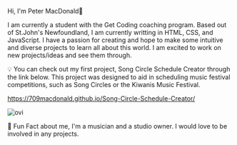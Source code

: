 Hi, I'm Peter MacDonald👋

I am currently a student with the Get Coding coaching program. Based out of St.John's Newfoundland, I am currently writting in HTML, CSS, and JavaScript. I have a passion for creating and hope to make some intuitive and diverse projects to learn all about this world. I am excited to work on new projects/ideas and see them through. 

:bulb: You  can check out my first project, Song Circle Schedule Creator through the link below. This project was designed to aid in scheduling music festival competitions, such as Song Circles or the Kiwanis Music Festival. 

https://709macdonald.github.io/Song-Circle-Schedule-Creator/

<img src="https://github-readme-stats.vercel.app/api/top-langs?username=709macdonald&show_icons=true&locale=en&layout=compact&theme=chartreuse-dark" alt="ovi" />

:cartwheeling: Fun Fact about me, I'm a musician and a studio owner. I would love to be involved in any projects. 
